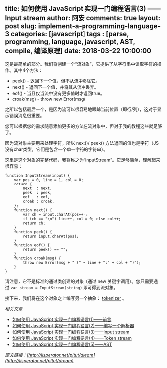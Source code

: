 title: 如何使用 JavaScript 实现一门编程语言(3) —— Input stream
author: 阿安
comments: true
layout: post
slug: implement-a-programming-language-3
categories: [javascript]
tags : [parse, programming, language, javascript, AST, compile, 编译原理]
date: 2018-03-22 10:00:00
---

这是最简单的部分。我们将创建一个“流对象”，它提供了从字符串中读取字符的操作。其中4个方法：

- peek() - 返回下一个值，但不从流中移除它。
- next() - 返回下一个值，并将其从流中丢弃。
- eof() - 当且仅当流中没有更多值时才返回true。
- croak(msg) - throw new Error(msg)

之所以包括最后一个，是因为流可以很容易地跟踪当前位置（即行/列），这对于显示错误消息很重要。

您可以根据您的需求随意添加更多的方法在流对象中，但对于我的教程这些就足够了。

因为流对象主要用来处理字符，所以 next()/ peek() 方法返回的值也是字符（JS没有char类型，它们是包含一个单一字符的字符串）。

<!-- more -->

这里是这个对象的完整代码，我将称之为“InputStream”。它足够简单，理解起来很容易：

    function InputStream(input) {
        var pos = 0, line = 1, col = 0;
        return {
            next  : next,
            peek  : peek,
            eof   : eof,
            croak : croak,
        };
        function next() {
            var ch = input.charAt(pos++);
            if (ch == "\n") line++, col = 0; else col++;
            return ch;
        }
        function peek() {
            return input.charAt(pos);
        }
        function eof() {
            return peek() == "";
        }
        function croak(msg) {
            throw new Error(msg + " (" + line + ":" + col + ")");
        }
    }

请注意，它不是标准的通过类创建的对象（通过 new 关键字调用）。您只需要通过 `var stream = InputStream(string)` 即可得到流对象。

接下来，我们将在这个对象之上编写另一个抽象： [tokenizer](/implement-a-programming-language-4) 。

_相关文章_

- [如何使用 JavaScript 实现一门编程语言(1)——前言](/implement-a-programming-language)
- [如何使用 JavaScript 实现一门编程语言(2)——编写一个解析器](/implement-a-programming-language-2)
- [如何使用 JavaScript 实现一门编程语言(3)——Input stream](/implement-a-programming-language-3)
- [如何使用 JavaScript 实现一门编程语言(4)——Token stream](/implement-a-programming-language-4)
- [如何使用 JavaScript 实现一门编程语言(5)——AST](/implement-a-programming-language-5)



_原文链接：[http://lisperator.net/pltut/dream](http://lisperator.net/pltut/dream)_